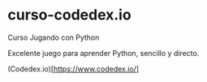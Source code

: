 # curso-codedex.io
Curso Jugando con Python

Excelente juego para aprender Python, sencillo y directo.

(Codedex.io)[https://www.codedex.io/]
